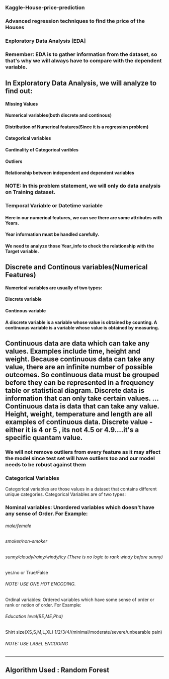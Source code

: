 ### Kaggle-House-price-prediction
### Advanced regression techniques to find the price of the Houses 

### Exploratory Data Analysis [EDA]
### Remember: EDA is to gather information from the dataset, so that's why we will always have to compare with the dependent variable.

## In Exploratory Data Analysis, we will analyze to find out:
#### Missing Values
#### Numerical variables(both discrete and continous)
#### Distribution of Numerical features(Since it is a regression problem)
#### Categorical variables
#### Cardinality of Categorical varibles
#### Outliers
#### Relationship between independent and dependent variables
### NOTE: In this problem statement, we will only do data analysis on Training dataset.


### Temporal Variable or Datetime variable
#### Here in our numerical features, we can see there are some attributes with Years.
#### Year information must be handled carefully.
#### We need to analyze those Year_info to check the relationship with the Target variable.

## Discrete and Continous variables(Numerical Features)
#### Numerical variables are usually of two types:
#### Discrete variable
#### Continous variable
#### A discrete variable is a variable whose value is obtained by counting. A continuous variable is a variable whose value is obtained by measuring.
Continuous data are data which can take any values. Examples include time, height and weight. Because continuous data can take any value, there are an infinite number of possible outcomes. So continuous data must be grouped before they can be represented in a frequency table or statistical diagram.
Discrete data is information that can only take certain values. ... Continuous data is data that can take any value. Height, weight, temperature and length are all examples of continuous data.
Discrete value - either it is 4 or 5 , its not 4.5 or 4.9....it's a specific quantam value.
-----------------------------

### We will not remove outliers from every feature as it may affect the model since test set will have outliers too and our model needs to be robust against them
### Categorical Variables
Categorical variables are those values in a dataset that contains different unique categories.
Categorical Variables are of two types:

### Nominal variables: Unordered variables which doesn't have any sense of Order. For Example:

###### male/female
###### smoker/non-smoker
###### sunny/cloudy/rainy/windy/icy (There is no logic to rank windy before sunny)
yes/no or True/False
###### NOTE: USE ONE HOT ENCODING.
Ordinal variables: Ordered variables which have some sense of order or rank or notion of order. For Example:

###### Education level(BE,ME,Phd)
Shirt size(XS,S,M,L,XL)
1/2/3/4/(minimal/moderate/severe/unbearable pain)
###### NOTE: USE LABEL ENCDOING

------------------------------------

## Algorithm Used : Random Forest 
